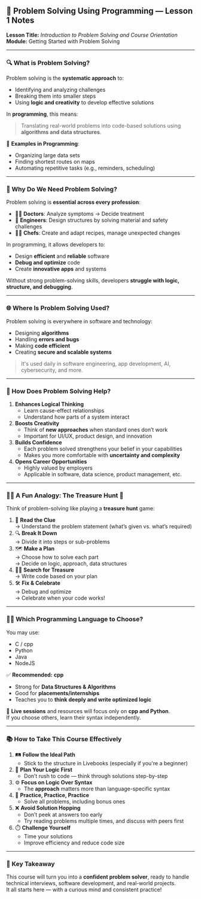 ## 🧠 Problem Solving Using Programming — Lesson 1 Notes

**Lesson Title:** _Introduction to Problem Solving and Course Orientation_  
**Module:** Getting Started with Problem Solving

---

### 🔍 What is Problem Solving?

Problem solving is the **systematic approach** to:

- Identifying and analyzing challenges
- Breaking them into smaller steps
- Using **logic and creativity** to develop effective solutions

In **programming**, this means:

> Translating real-world problems into code-based solutions using **algorithms and data structures**.

📌 **Examples in Programming**:

- Organizing large data sets
- Finding shortest routes on maps
- Automating repetitive tasks (e.g., reminders, scheduling)

---

### 🤔 Why Do We Need Problem Solving?

Problem solving is **essential across every profession**:

- 🧑‍⚕️ **Doctors**: Analyze symptoms → Decide treatment
- 👷 **Engineers**: Design structures by solving material and safety challenges
- 👨‍🍳 **Chefs**: Create and adapt recipes, manage unexpected changes

In programming, it allows developers to:

- Design **efficient** and **reliable** software
- **Debug and optimize** code
- Create **innovative apps** and systems

Without strong problem-solving skills, developers **struggle with logic, structure, and debugging**.

---

### 🌐 Where Is Problem Solving Used?

Problem solving is everywhere in software and technology:

- Designing **algorithms**
- Handling **errors and bugs**
- Making **code efficient**
- Creating **secure and scalable systems**

> It's used daily in software engineering, app development, AI, cybersecurity, and more.

---

### 🧠 How Does Problem Solving Help?

1. **Enhances Logical Thinking**
    - Learn cause-effect relationships
    - Understand how parts of a system interact
2. **Boosts Creativity**
    - Think of **new approaches** when standard ones don’t work
    - Important for UI/UX, product design, and innovation
3. **Builds Confidence**
    - Each problem solved strengthens your belief in your capabilities
    - Makes you more comfortable with **uncertainty and complexity**
4. **Opens Career Opportunities**
    - Highly valued by employers
    - Applicable in software, data science, product management, etc.

---

### 🏴‍☠️ A Fun Analogy: The Treasure Hunt 🎯

Think of problem-solving like playing a **treasure hunt** game:

1. 🧾 **Read the Clue**  
    → Understand the problem statement (what’s given vs. what’s required)
2. 🔍 **Break It Down**  
    → Divide it into steps or sub-problems
3. 🗺️ **Make a Plan**  
    → Choose how to solve each part  
    → Decide on logic, approach, data structures
4. 👨‍💻 **Search for Treasure**  
    → Write code based on your plan
5. 🛠️ **Fix & Celebrate**  
    → Debug and optimize  
    → Celebrate when your code works!

---

### 🧑‍💻 Which Programming Language to Choose?

You may use:

- C / cpp
- Python
- Java
- NodeJS

✅ **Recommended:** **cpp**

- Strong for **Data Structures & Algorithms**
- Good for **placements/internships**
- Teaches you to **think deeply and write optimized logic**

📌 **Live sessions** and resources will focus only on **cpp and Python**.  
If you choose others, learn their syntax independently.

---

### 📚 How to Take This Course Effectively

1. 🛤️ **Follow the Ideal Path**
    - Stick to the structure in Livebooks (especially if you're a beginner)
2. 🧠 **Plan Your Logic First**
    - Don’t rush to code — think through solutions step-by-step
3. ⚙️ **Focus on Logic Over Syntax**
    - The **approach** matters more than language-specific syntax
4. 🧪 **Practice, Practice, Practice**
    - Solve all problems, including bonus ones
5. ❌ **Avoid Solution Hopping**
    - Don’t peek at answers too early
    - Try reading problems multiple times, and discuss with peers first
6. ⏱️ **Challenge Yourself**
    - Time your solutions
    - Improve efficiency and reduce code size

---

### 🧭 Key Takeaway

This course will turn you into a **confident problem solver**, ready to handle technical interviews, software development, and real-world projects.  
It all starts here — with a curious mind and consistent practice!